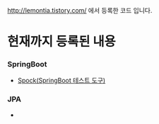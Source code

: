 http://lemontia.tistory.com/ 에서 등록한 코드 입니다.

# 현재까지 등록된 내용

### SpringBoot
* [Spock(SpringBoot 테스트 도구)](https://github.com/lemontia/test-spock)


### JPA
* 

